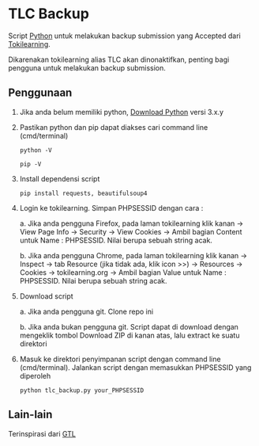 # TLC Backup
Script [Python](https://www.python.org) untuk melakukan backup submission yang Accepted dari [Tokilearning](http://tokilearning.org/).

Dikarenakan tokilearning alias TLC akan dinonaktifkan, penting bagi pengguna untuk melakukan backup submission.

## Penggunaan

1. Jika anda belum memiliki python, [Download Python](https://www.python.org/downloads/) versi 3.x.y
2. Pastikan python dan pip dapat diakses cari command line (cmd/terminal)

    ```
    python -V
    ```

    ```
    pip -V
    ```

3. Install dependensi script
    ```
    pip install requests, beautifulsoup4
    ```
4. Login ke tokilearning. Simpan PHPSESSID dengan cara :
    
    a. Jika anda pengguna Firefox, pada laman tokilearning klik kanan -> View Page Info -> Security -> View Cookies -> Ambil bagian Content untuk Name : PHPSESSID. Nilai berupa sebuah string acak.
    
    b. Jika anda pengguna Chrome, pada laman tokilearning klik kanan -> Inspect -> tab Resource (jika tidak ada, klik icon >>) -> Resources -> Cookies -> tokilearning.org -> Ambil bagian Value untuk Name : PHPSESSID. Nilai berupa sebuah string acak.

5. Download script

    a. Jika anda pengguna git. Clone repo ini

    b. Jika anda bukan pengguna git. Script dapat di download dengan mengeklik tombol Download ZIP di kanan atas, lalu extract ke suatu direktori

6. Masuk ke direktori penyimpanan script dengan command line (cmd/terminal). Jalankan script dengan memasukkan PHPSESSID yang diperoleh

    ```
    python tlc_backup.py your_PHPSESSID
    ```

## Lain-lain
Terinspirasi dari [GTL](https://github.com/matematikaadit/gtl)